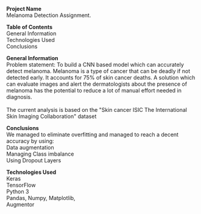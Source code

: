 <b> Project Name </b>
<br/>Melanoma Detection Assignment.

<b>Table of Contents</b>
<br/>General Information
<br/>Technologies Used
<br/>Conclusions

<b>General Information</b>
<br/>Problem statement: To build a CNN based model which can accurately detect melanoma. Melanoma is a type of cancer that can be deadly if not detected early. It accounts for 75% of skin cancer deaths. A solution which can evaluate images and alert the dermatologists about the presence of melanoma has the potential to reduce a lot of manual effort needed in diagnosis.
<br/><br/>The current analysis is based on the "Skin cancer ISIC The International Skin Imaging Collaboration" dataset

<b>Conclusions</b>
<br/>We managed to eliminate overfitting and managed to reach a decent accuracy by using:
<br/>Data augmentation
<br/>Managing Class imbalance
<br/>Using Dropout Layers

<b>Technologies Used</b>
<br/>Keras
<br/>TensorFlow
<br/>Python 3
<br/>Pandas, Numpy, Matplotlib,
<br/>Augmentor
